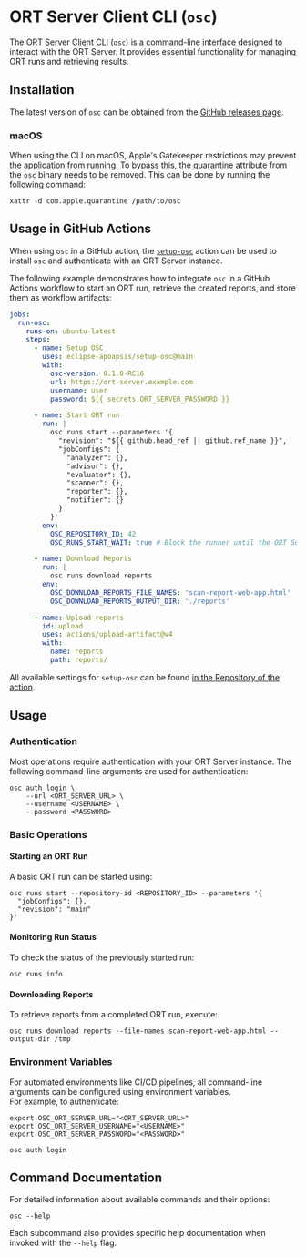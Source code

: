 # ORT Server Client CLI (`osc`)

The ORT Server Client CLI (`osc`) is a command-line interface designed to interact with the ORT Server. It provides essential functionality for managing ORT runs and retrieving results.

## Installation

The latest version of `osc` can be obtained from the [GitHub releases page](https://github.com/eclipse-apoapsis/ort-server/releases/latest).

### macOS

When using the CLI on macOS, Apple's Gatekeeper restrictions may prevent the application from running.
To bypass this, the quarantine attribute from the `osc` binary needs to be removed.
This can be done by running the following command:

```shell
xattr -d com.apple.quarantine /path/to/osc
```

## Usage in GitHub Actions

When using `osc` in a GitHub action, the [`setup-osc`](https://github.com/eclipse-apoapsis/setup-osc) action can be used to install `osc` and authenticate with an ORT Server instance.

The following example demonstrates how to integrate `osc` in a GitHub Actions workflow to start an ORT run, retrieve the created reports, and store them as workflow artifacts:

```yaml
jobs:
  run-osc:
    runs-on: ubuntu-latest
    steps:
      - name: Setup OSC
        uses: eclipse-apoapsis/setup-osc@main
        with:
          osc-version: 0.1.0-RC16
          url: https://ort-server.example.com
          username: user
          password: ${{ secrets.ORT_SERVER_PASSWORD }}

      - name: Start ORT run
        run: |
          osc runs start --parameters '{
            "revision": "${{ github.head_ref || github.ref_name }}",
            "jobConfigs": {
              "analyzer": {},
              "advisor": {},
              "evaluator": {},
              "scanner": {},
              "reporter": {},
              "notifier": {}
            }
          }'
        env:
          OSC_REPOSITORY_ID: 42
          OSC_RUNS_START_WAIT: true # Block the runner until the ORT Server run is finished.

      - name: Download Reports
        run: |
          osc runs download reports
        env:
          OSC_DOWNLOAD_REPORTS_FILE_NAMES: 'scan-report-web-app.html'
          OSC_DOWNLOAD_REPORTS_OUTPUT_DIR: './reports'

      - name: Upload reports
        id: upload
        uses: actions/upload-artifact@v4
        with:
          name: reports
          path: reports/
```

All available settings for `setup-osc` can be found [in the Repository of the action](https://github.com/eclipse-apoapsis/setup-osc).

## Usage

### Authentication

Most operations require authentication with your ORT Server instance. The following command-line arguments are used for authentication:

```shell
osc auth login \
    --url <ORT_SERVER_URL> \
    --username <USERNAME> \
    --password <PASSWORD>
```

### Basic Operations

#### Starting an ORT Run

A basic ORT run can be started using:

```shell
osc runs start --repository-id <REPOSITORY_ID> --parameters '{
  "jobConfigs": {},
  "revision": "main"
}'
```

#### Monitoring Run Status

To check the status of the previously started run:

```shell
osc runs info
```

#### Downloading Reports

To retrieve reports from a completed ORT run, execute:

```shell
osc runs download reports --file-names scan-report-web-app.html --output-dir /tmp
```

### Environment Variables

For automated environments like CI/CD pipelines, all command-line arguments can be configured using environment variables.  
For example, to authenticate:

```shell
export OSC_ORT_SERVER_URL="<ORT_SERVER_URL>"
export OSC_ORT_SERVER_USERNAME="<USERNAME>"
export OSC_ORT_SERVER_PASSWORD="<PASSWORD>"

osc auth login
```

## Command Documentation

For detailed information about available commands and their options:

```shell
osc --help
```

Each subcommand also provides specific help documentation when invoked with the `--help` flag.

